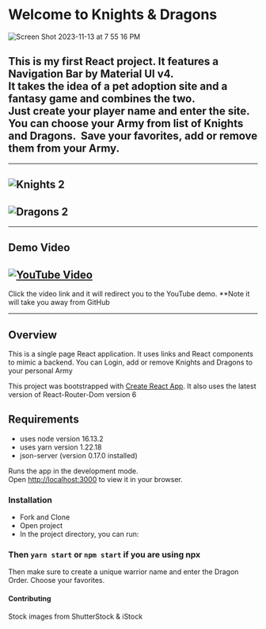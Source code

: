 # Welcome to Knights & Dragons
![Screen Shot 2023-11-13 at 7 55 16 PM](https://github.com/SmithMack68/dragon-army/assets/90874836/33df7f23-5ebe-45cc-8a19-97b3c1ed788f)


This is my first React project. It features a Navigation Bar by Material UI v4. 
<br>  It takes the idea of a pet adoption site and a fantasy game and
combines the two. <br>Just create your player name and enter the site.&nbsp;
You can choose your Army from list of Knights and Dragons.
 &nbsp;Save your favorites,&nbsp;add or remove them from your Army.
--------
--------
![Knights 2](https://github.com/user-attachments/assets/e88d1a9f-32ba-4c16-8fe1-c6d575ffce58)
-------
![Dragons 2](https://github.com/user-attachments/assets/a83aaa30-e7a5-4f08-a3d6-07887f63364c)
-------
-------
## Demo Video
[![YouTube Video](https://img.youtube.com/vi/D1VwfUtsDrU/0.jpg)](https://www.youtube.com/watch?v=D1VwfUtsDrU)
------
Click the video link and it will redirect you to the YouTube demo. **Note it will take you away from GitHub

-------
## Overview
This is a single page React application. It uses links and React components to mimic a backend. You can Login, add or remove Knights and Dragons to your personal Army




This project was bootstrapped with [Create React App](https://github.com/facebook/create-react-app).
It also uses the latest version of React-Router-Dom version 6

## Requirements
* uses node version 16.13.2
* uses yarn version 1.22.18
* json-server (version 0.17.0 installed)

Runs the app in the development mode.\
Open [http://localhost:3000](http://localhost:3000) to view it in your browser.

### Installation
* Fork and Clone
* Open project 
* In the project directory, you can run:
### Then  `yarn start` or `npm start` if you are using npx
Then make sure to create a unique warrior name and enter the Dragon Order.
Choose your favorites.



#### Contributing
Stock images from ShutterStock & iStock
